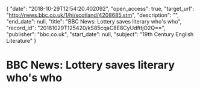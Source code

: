 {
  "date": "2018-10-29T12:54:20.402092", 
  "open_access": true, 
  "target_url": "http://news.bbc.co.uk/1/hi/scotland/4208685.stm", 
  "description": "", 
  "end_date": null, 
  "title": "BBC News: Lottery saves literary who's who", 
  "record_id": "20181029T125420/kS85cqaC8E8CyUdfttjO2Q==", 
  "publisher": "bbc.co.uk", 
  "start_date": null, 
  "subject": "19th Century English Literature"
}

# BBC News: Lottery saves literary who's who


